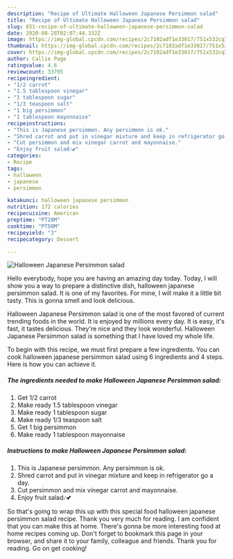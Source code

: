 ```yaml
---
description: "Recipe of Ultimate Halloween Japanese Persimmon salad"
title: "Recipe of Ultimate Halloween Japanese Persimmon salad"
slug: 651-recipe-of-ultimate-halloween-japanese-persimmon-salad
date: 2020-08-28T02:07:44.332Z
image: https://img-global.cpcdn.com/recipes/2c7102adf1e33017/751x532cq70/halloween-japanese-persimmon-salad-recipe-main-photo.jpg
thumbnail: https://img-global.cpcdn.com/recipes/2c7102adf1e33017/751x532cq70/halloween-japanese-persimmon-salad-recipe-main-photo.jpg
cover: https://img-global.cpcdn.com/recipes/2c7102adf1e33017/751x532cq70/halloween-japanese-persimmon-salad-recipe-main-photo.jpg
author: Callie Page
ratingvalue: 4.6
reviewcount: 33795
recipeingredient:
- "1/2 carrot"
- "1.5 tablespoon vinegar"
- "1 tablespoon sugar"
- "1/3 teaspoon salt"
- "1 big persimmon"
- "1 tablespoon mayonnaise"
recipeinstructions:
- "This is Japanese persimmon. Any persimmon is ok."
- "Shred carrot and put in vinegar mixture and keep in refrigerator go a day."
- "Cut persimmon and mix vinegar carrot and mayonnaise."
- "Enjoy fruit salad🎶💕"
categories:
- Recipe
tags:
- halloween
- japanese
- persimmon

katakunci: halloween japanese persimmon 
nutrition: 172 calories
recipecuisine: American
preptime: "PT28M"
cooktime: "PT50M"
recipeyield: "3"
recipecategory: Dessert

---
```



![Halloween Japanese Persimmon salad](https://img-global.cpcdn.com/recipes/2c7102adf1e33017/751x532cq70/halloween-japanese-persimmon-salad-recipe-main-photo.jpg)

Hello everybody, hope you are having an amazing day today. Today, I will show you a way to prepare a distinctive dish, halloween japanese persimmon salad. It is one of my favorites. For mine, I will make it a little bit tasty. This is gonna smell and look delicious.



Halloween Japanese Persimmon salad is one of the most favored of current trending foods in the world. It is enjoyed by millions every day. It is easy, it's fast, it tastes delicious. They're nice and they look wonderful. Halloween Japanese Persimmon salad is something that I have loved my whole life.


To begin with this recipe, we must first prepare a few ingredients. You can cook halloween japanese persimmon salad using 6 ingredients and 4 steps. Here is how you can achieve it.

<!--inarticleads1-->

##### The ingredients needed to make Halloween Japanese Persimmon salad:

1. Get 1/2 carrot
1. Make ready 1.5 tablespoon vinegar
1. Make ready 1 tablespoon sugar
1. Make ready 1/3 teaspoon salt
1. Get 1 big persimmon
1. Make ready 1 tablespoon mayonnaise




<!--inarticleads2-->

##### Instructions to make Halloween Japanese Persimmon salad:

1. This is Japanese persimmon. Any persimmon is ok.
1. Shred carrot and put in vinegar mixture and keep in refrigerator go a day.
1. Cut persimmon and mix vinegar carrot and mayonnaise.
1. Enjoy fruit salad🎶💕




So that's going to wrap this up with this special food halloween japanese persimmon salad recipe. Thank you very much for reading. I am confident that you can make this at home. There's gonna be more interesting food at home recipes coming up. Don't forget to bookmark this page in your browser, and share it to your family, colleague and friends. Thank you for reading. Go on get cooking!

